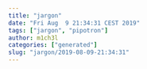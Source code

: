 ```yaml
---
title: "jargon"
date: "Fri Aug  9 21:34:31 CEST 2019"
tags: ["jargon", "pipotron"]
author: m1ch3l
categories: ["generated"]
slug: "jargon/2019-08-09-21:34:31"
---
```



